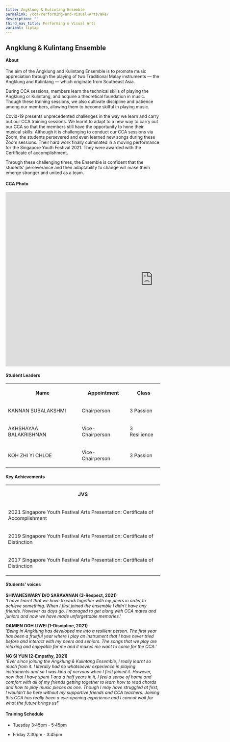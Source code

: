 ```yaml
---
title: Angklung & Kulintang Ensemble
permalink: /cca/Performing-and-Visual-Arts/ake/
description: ""
third_nav_title: Performing & Visual Arts
variant: tiptap
---
```

<h2>Angklung &amp; Kulintang Ensemble</h2><h4>About</h4><p>The aim of the Angklung and Kulintang Ensemble is to promote music appreciation through the playing of two Traditional Malay instruments — the Angklung and Kulintang — which originate from Southeast Asia.</p><p>During CCA sessions, members learn the technical skills of playing the Angklung or Kulintang, and acquire a theoretical foundation in music. Though these training sessions, we also cultivate discipline and patience among our members, allowing them to become skilful in playing music.</p><p>Covid-19 presents unprecedented challenges in the way we learn and carry out our CCA training sessions. We learnt to adapt to a new way to carry out our CCA so that the members still have the opportunity to hone their musical skills. Although it is challenging to conduct our CCA sessions via Zoom, the students persevered and even learned new songs during these Zoom sessions. Their hard work finally culminated in a moving performance for the Singapore Youth Festival 2021. They were awarded with the Certificate of accomplishment.</p><p>Through these challenging times, the Ensemble is confident that the students’ perseverance and their adaptability to change will make them emerge stronger and united as a team.</p><h4>CCA Photo</h4><div class="iframe-wrapper"><iframe height="569" width="960" allowfullscreen="true" frameborder="0" src="https://docs.google.com/presentation/d/e/2PACX-1vRLyfimMYddo4ysPjePtK0k3ER2sChehtLLZjLBJI7newl3rA6UZYwis7noKISMCB9RB4dQI0Q_BeH9/embed?start=true&amp;loop=true&amp;delayms=5000"></iframe></div><h4>Student Leaders</h4><table><tbody><tr><th rowspan="1" colspan="1"><p>Name</p></th><th rowspan="1" colspan="1"><p>Appointment</p></th><th rowspan="1" colspan="1"><p>Class</p></th></tr><tr><td rowspan="1" colspan="1"><p>KANNAN SUBALAKSHMI</p></td><td rowspan="1" colspan="1"><p>Chairperson</p></td><td rowspan="1" colspan="1"><p>3 Passion</p></td></tr><tr><td rowspan="1" colspan="1"><p>AKHSHAYAA BALAKRISHNAN</p></td><td rowspan="1" colspan="1"><p>Vice- Chairperson</p></td><td rowspan="1" colspan="1"><p>3 Resilience</p></td></tr><tr><td rowspan="1" colspan="1"><p>KOH ZHI YI CHLOE</p></td><td rowspan="1" colspan="1"><p>Vice- Chairperson</p></td><td rowspan="1" colspan="1"><p>3 Passion</p></td></tr></tbody></table><h4>Key Achievements</h4><table><tbody><tr><th rowspan="1" colspan="1"><p>JVS</p></th></tr><tr><td rowspan="1" colspan="1"><p>2021 Singapore Youth Festival Arts Presentation: Certificate of Accomplishment</p></td></tr><tr><td rowspan="1" colspan="1"><p>2019 Singapore Youth Festival Arts Presentation: Certificate of Distinction</p></td></tr><tr><td rowspan="1" colspan="1"><p>2017&nbsp;Singapore Youth Festival Arts Presentation: Certificate of Distinction</p></td></tr></tbody></table><h4>Students' voices</h4><p><strong>SHIVANESWARY D/O SARAVANAN (3-Respect, 2021)</strong> <br><em>‘I have learnt that we have to work together with my peers in order to achieve something. When I first joined the ensemble I didn't have any friends. However as days go, I managed to get along with CCA mates and juniors and now we have made unforgettable memories.’</em></p><p><strong>DAMIEN OOH LIWEI (1-Discipline, 2021)</strong> <br><em>‘Being in Angklung has developed me into a resilient person. The first year has been a fruitful year where I play an instrument that I have never tried before and interact with my peers and seniors. The songs that we play are relaxing and enjoyable for me and it makes me want to come for the CCA.’</em></p><p><strong>NG SI YUN (2-Empathy, 2021)</strong> <br><em>‘Ever since joining the Angklung &amp; Kulintang Ensemble, I really learnt so much from it. I literally had no whatsoever experience in playing instruments and so I was kind of nervous when I first joined it. However, now that I have spent 1 and a half years in it, I feel a sense of home and comfort with all of my friends getting together to learn how to read chords and how to play music pieces as one. Though I may have struggled at first, I wouldn't be here without my supportive friends and CCA teachers. Joining this CCA has really been a eye-opening experience and I cannot wait for what the future brings us!’</em></p><h4>Training Schedule</h4><ul data-tight="true" class="tight"><li><p>Tuesday 3:45pm - 5:45pm<br></p></li><li><p>Friday 2:30pm - 3:45pm</p></li></ul><p></p>